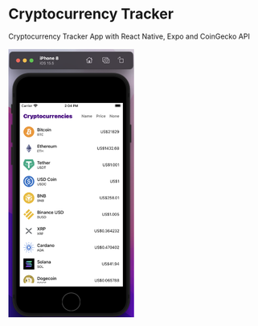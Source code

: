 # Cryptocurrency Tracker
Cryptocurrency Tracker App with React Native, Expo and CoinGecko API
<br><br>
<img src="https://github.com/Chrissy1209/Cryptocurrency-Tracker-App/blob/main/plot.png" width="250">
